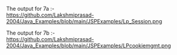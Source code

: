 The output for 7a :-                                            
https://github.com/Lakshmiprasad-2004/Java_Examples/blob/main/JSPExamples/Lp_Session.png

The output for 7b :-                                                    
https://github.com/Lakshmiprasad-2004/Java_Examples/blob/main/JSPExamples/LPcookiemgmt.png

